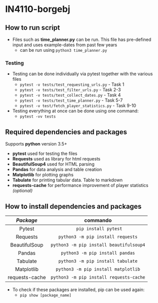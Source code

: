 # IN4110-borgebj


## How to run script
- Files such as **time_planner.py** can be run. This file has pre-defined input and uses example-dates from past few years
  - can be run using `python3 time_planner.py`

### Testing
- Testing can be done individually via pytest together with the various files
  - `pytest -v tests/test_requesting_urls.py` - Task 1
  - `pytest -v tests/test_filter_urls.py` - Task 2-3
  - `pytest -v tests/test_collect_dates.py` - Task 4
  - `pytest -v tests/test_time_planner.py` - Task 5-7
  - `pytest -v test/fetch_player_statistics.py` - Task 9-10
- Testing everything at once can be done using one command:
  - `pytest -vv tests`


## Required dependencies and packages
  Supports **python** version 3.5+

- **pytest** used for testing the files
- **Requests** used as library for html requests
- **BeautifulSoup4** used for HTML parsing
- **Pandas** for data analysis and table creation
- **Matplotlib** for plotting graphs
- **Tabulate** for printing tabular data. Table to markdown
- **requests-cache** for performance improvement of player statistics _(optional)_

## How to install dependencies and packages

|   _Package_    |                commando                 | 
|:--------------:|:---------------------------------------:|
|     Pytest     |          ` pip install pytest`          |
|    Requests    |    `python3 -m pip install requests`    |
| BeautifulSoup  | `python3 -m pip install beautifulsoup4` |
|     Pandas     |     `python3 -m pip install pandas`     |
|    Tabulate    |    `python3 -m pip install tabulate`    |
|   Matplotlib   |   `python3 -m pip install matplotlib`   |
 | requests-cache | `python3 -m pip install requests-cache` |

- To check if these packages are installed, pip can be used again:
  - `pip show [package_name]`
